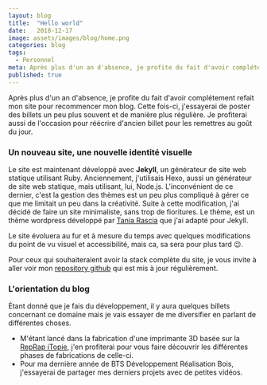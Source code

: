 ```yaml
---
layout: blog
title:  "Hello world"
date:   2018-12-17
image: assets/images/blog/home.png
categories: blog
tags:
  - Personnel
meta: Après plus d'un an d'absence, je profite du fait d'avoir complétement refait mon site pour recommencer mon blog. Cette fois-ci, j'essayerai de poster des billets un peu plus souvent et de manière plus régulière. Je profiterai aussi de l'occasion pour réécrire d'ancien billet pour les remettres au goût du jour.
published: true
---
```


Après plus d'un an d'absence, je profite du fait d'avoir complétement refait mon site pour recommencer mon blog. Cette fois-ci, j'essayerai de poster des billets un peu plus souvent et de manière plus régulière. Je profiterai aussi de l'occasion pour réécrire d'ancien billet pour les remettres au goût du jour.

### Un nouveau site, une nouvelle identité visuelle

Le site est maintenant développé avec **Jekyll**, un générateur de site web statique utilisant Ruby. Anciennement, j'utilisais Hexo, aussi un générateur de site web statique, mais utilisant, lui, Node.js. L'inconvénient de ce dernier, c'est la gestion des thèmes est un peu plus compliqué à gérer ce que me limitait un peu dans la créativité. Suite à cette modification, j'ai décidé de faire un site minimaliste, sans trop de fioritures. Le thème, est un thème wordpress développé par [Tania Rascia](https://www.taniarascia.com/) que j'ai adapté pour Jekyll.

Le site évoluera au fur et à mesure du temps avec quelques modifications du point de vu visuel et accessibilité, mais ca, sa sera pour plus tard 😉.

Pour ceux qui souhaiteraient avoir la stack complète du site, je vous invite à aller voir mon [repository github](https://github.com/lucasctrl/portfolio) qui est mis à jour régulièrement.

### L'orientation du blog

Étant donné que je fais du développement, il y aura quelques billets concernant ce domaine mais je vais essayer de me diversifier en parlant de différentes choses.

- M'étant lancé dans la fabrication d'une imprimante 3D basée sur la [RepRap iTopie](https://reprap.org/wiki/ITopie), j'en profiterai pour vous faire découvrir les différentes phases de fabrications de celle-ci.
- Pour ma dernière année de BTS Développement Réalisation Bois, j'essayerai de partager mes derniers projets avec de petites vidéos.